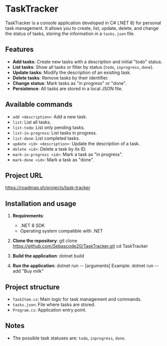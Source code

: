 # TaskTracker

TaskTracker is a console application developed in C# (.NET 8) for personal task management. It allows you to create, list, update, delete, and change the status of tasks, storing the information in a `tasks.json` file.

## Features

- **Add tasks**: Create new tasks with a description and initial "todo" status.
- **List tasks**: Show all tasks or filter by status (`todo`, `inprogress`, `done`).
- **Update tasks**: Modify the description of an existing task.
- **Delete tasks**: Remove tasks by their identifier.
- **Change status**: Mark tasks as "in progress" or "done".
- **Persistence**: All tasks are stored in a local JSON file.

## Available commands

- `add <description>`: Add a new task.
- `list`: List all tasks.
- `list-todo`: List only pending tasks.
- `list-in-progress`: List tasks in progress.
- `list-done`: List completed tasks.
- `update <id> <description>`: Update the description of a task.
- `delete <id>`: Delete a task by its ID.
- `mark-in-progress <id>`: Mark a task as "in progress".
- `mark-done <id>`: Mark a task as "done".

## Project URL
https://roadmap.sh/projects/task-tracker

## Installation and usage

1. **Requirements**:  
   - .NET 8 SDK  
   - Operating system compatible with .NET

2. **Clone the repository**:
   git clone <https://github.com/Sebascode20/TaskTracker.git> cd TaskTracker

3. **Build the application**:
   dotnet build

4. **Run the application**:
  dotnet run -- <command> [arguments]
  Example: dotnet run -- add "Buy milk"

## Project structure

- `TaskItem.cs`: Main logic for task management and commands.
- `tasks.json`: File where tasks are stored.
- `Program.cs`: Application entry point.

## Notes

- The possible task statuses are: `todo`, `inprogress`, `done`.
   
